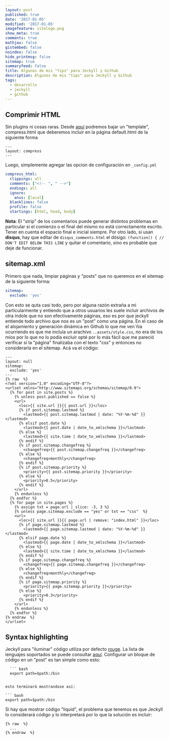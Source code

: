 ```yaml
---
layout: post
published: true
date: '2017-01-05'
modified: '2017-01-05'
imagefeature: sitelogo.png
show_meta: true
comments: true
mathjax: false
gistembed: false
noindex: false
hide_printmsg: false
sitemap: true
summaryfeed: false
title: Algunos de mis "tips" para Jeckyll y Github
description: Algunos de mis "tips" para Jeckyll y Github
tags:
  - desarrollo
  - jeckyll
  - github
---
```

## Comprimir HTML

Sin plugins ni cosas raras. Desde [aquí](http://jch.penibelst.de/) podremos bajar un "template", compress.html que deberemos incluir en la página default.html de la siguiente forma

```
---
layout: compress
---
```

Luego, simplemente agregar las opcion de configuración en `_config.yml`

``` yaml
compress_html:
  clippings: all
  comments: ["<!-- ", " -->"]
  endings: all
  ignore:
    envs: [local]
  blanklines: false
  profile: false
  startings: [html, head, body]
```
**Nota**: El "strip" de los comentarios puede generar distintos problemas en particular si el comienzo o el final del mismo no está correctamente escrito. Tener en cuenta el espacio final e inicial siempre. Por otro lado, si usan **disqus**, hay que editar de `disqus_comments.html` el dósigo: `(function() { // DON'T EDIT BELOW THIS LINE` y quitar el comentario, sino es probable que deje de funcionar.

## sitemap.xml

Primero que nada, limpiar páginas y "posts" que no queremos en el sitemap de la siguiente forma:

``` yaml
sitemap:
  exclude: 'yes'
```

Con esto se quta casi todo, pero por alguna razón extraña a mi particularmente y entiendo que a otros usuarios les suele incluir archivos de otra índole que no son efectivamente páginas, eso es por que jeckyll entiende todo archivo que nos es un "post" como una página. En el caso de el alojamiento y generación dinámica en Github lo que me ven´ñia ocurriendo es que me incluía un arachivo `..assets/style.css`, no era de los míos por lo que no lo podía excluir opté por lo más fácil que me pareció verificar si la "página" finalizaba con el texto "css" y entonces no considerarla en el sitemap. Acá va el código:

``` liquid
---
layout: null
sitemap:
  exclude: 'yes'
---
{% raw  %}
<?xml version="1.0" encoding="UTF-8"?>
<urlset xmlns="http://www.sitemaps.org/schemas/sitemap/0.9">
  {% for post in site.posts %}
    {% unless post.published == false %}
    <url>
      <loc>{{ site.url }}{{ post.url }}</loc>
      {% if post.sitemap.lastmod %}
        <lastmod>{{ post.sitemap.lastmod | date: "%Y-%m-%d" }}</lastmod>
      {% elsif post.date %}
        <lastmod>{{ post.date | date_to_xmlschema }}</lastmod>
      {% else %}
        <lastmod>{{ site.time | date_to_xmlschema }}</lastmod>
      {% endif %}
      {% if post.sitemap.changefreq %}
        <changefreq>{{ post.sitemap.changefreq }}</changefreq>
      {% else %}
        <changefreq>monthly</changefreq>
      {% endif %}
      {% if post.sitemap.priority %}
        <priority>{{ post.sitemap.priority }}</priority>
      {% else %}
        <priority>0.5</priority>
      {% endif %}
    </url>
    {% endunless %}
  {% endfor %}
  {% for page in site.pages %}
    {% assign txt = page.url | slice: -3, 3 %}
    {% unless page.sitemap.exclude == "yes" or txt == "css"  %}
    <url>
      <loc>{{ site.url }}{{ page.url | remove: "index.html" }}</loc>
      {% if page.sitemap.lastmod %}
        <lastmod>{{ page.sitemap.lastmod | date: "%Y-%m-%d" }}</lastmod>
      {% elsif page.date %}
        <lastmod>{{ page.date | date_to_xmlschema }}</lastmod>
      {% else %}
        <lastmod>{{ site.time | date_to_xmlschema }}</lastmod>
      {% endif %}
      {% if page.sitemap.changefreq %}
        <changefreq>{{ page.sitemap.changefreq }}</changefreq>
      {% else %}
        <changefreq>monthly</changefreq>
      {% endif %}
      {% if page.sitemap.priority %}
        <priority>{{ page.sitemap.priority }}</priority>
      {% else %}
        <priority>0.3</priority>
      {% endif %}
    </url>
    {% endunless %}
  {% endfor %}
{% endraw  %}
</urlset>
```

## Syntax highlighting 

Jeckyll para "iluminar" código utiliza por defecto [rouge](https://github.com/jneen/rouge). La lista de lenguajes soportados se puede consultar [aquí](https://github.com/jneen/rouge/wiki/List-of-supported-languages-and-lexers). Configurar un bloque de código en un "post" es tan simple como esto:

```
  ``` bash
  export path=$path:/bin
  ```
```

esto terminará mostrandose así:

``` bash
export path=$path:/bin
```

Si hay que mostrar código "liquid", el problema que tenemos es que Jeckyll lo considerará código y lo interpretará por lo que la solución es incluir:

```
{% raw  %}
  ...
{% endraw  %}
```
